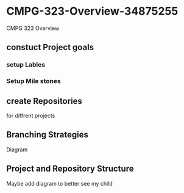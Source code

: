 # CMPG-323-Overview-34875255
CMPG 323 Overview

## constuct Project goals

### setup Lables


### Setup Mile stones

## create Repositories
for diffrent projects

## Branching Strategies
Diagram



## Project and Repository Structure
Maybe add diagram to better see my child


